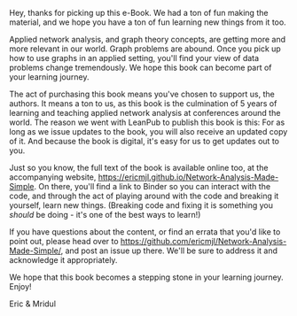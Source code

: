 Hey, thanks for picking up this e-Book.
We had a ton of fun making the material,
and we hope you have a ton of fun learning new things from it too.

Applied network analysis, and graph theory concepts,
are getting more and more relevant in our world.
Graph problems are abound.
Once you pick up how to use graphs in an applied setting,
you'll find your view of data problems change tremendously.
We hope this book can become part of your learning journey.

The act of purchasing this book means you've chosen to support us, the authors.
It means a ton to us, as this book is the culmination of 5 years
of learning and teaching applied network analysis
at conferences around the world.
The reason we went with LeanPub to publish this book is this:
For as long as we issue updates to the book,
you will also receive an updated copy of it.
And because the book is digital, it's easy for us to get updates out to you.

Just so you know, the full text of the book is available online too,
at the accompanying website, https://ericmjl.github.io/Network-Analysis-Made-Simple.
On there, you'll find a link to Binder so you can interact with the code,
and through the act of playing around with the code and breaking it yourself,
learn new things.
(Breaking code and fixing it is something you _should_ be doing -
it's one of the best ways to learn!)

If you have questions about the content,
or find an errata that you'd like to point out,
please head over to https://github.com/ericmjl/Network-Analysis-Made-Simple/,
and post an issue up there.
We'll be sure to address it and acknowledge it appropriately.

We hope that this book becomes a stepping stone in your learning journey.
Enjoy!

Eric & Mridul
